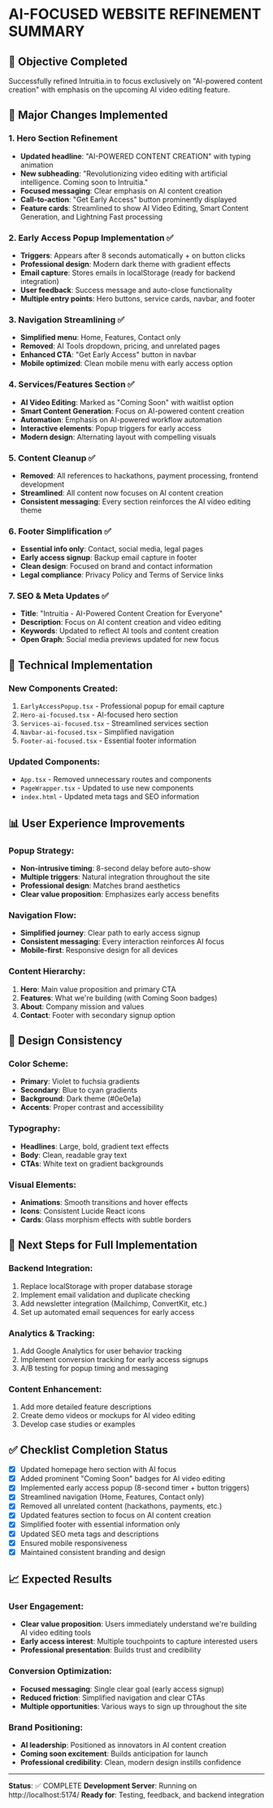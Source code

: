 # AI-FOCUSED WEBSITE REFINEMENT SUMMARY

## 🎯 Objective Completed
Successfully refined Intruitia.in to focus exclusively on "AI-powered content creation" with emphasis on the upcoming AI video editing feature.

## 🚀 Major Changes Implemented

### 1. Hero Section Refinement
- **Updated headline**: "AI-POWERED CONTENT CREATION" with typing animation
- **New subheading**: "Revolutionizing video editing with artificial intelligence. Coming soon to Intruitia."
- **Focused messaging**: Clear emphasis on AI content creation
- **Call-to-action**: "Get Early Access" button prominently displayed
- **Feature cards**: Streamlined to show AI Video Editing, Smart Content Generation, and Lightning Fast processing

### 2. Early Access Popup Implementation ✅
- **Triggers**: Appears after 8 seconds automatically + on button clicks
- **Professional design**: Modern dark theme with gradient effects
- **Email capture**: Stores emails in localStorage (ready for backend integration)
- **User feedback**: Success message and auto-close functionality
- **Multiple entry points**: Hero buttons, service cards, navbar, and footer

### 3. Navigation Streamlining ✅
- **Simplified menu**: Home, Features, Contact only
- **Removed**: AI Tools dropdown, pricing, and unrelated pages
- **Enhanced CTA**: "Get Early Access" button in navbar
- **Mobile optimized**: Clean mobile menu with early access option

### 4. Services/Features Section ✅
- **AI Video Editing**: Marked as "Coming Soon" with waitlist option
- **Smart Content Generation**: Focus on AI-powered content creation
- **Automation**: Emphasis on AI-powered workflow automation
- **Interactive elements**: Popup triggers for early access
- **Modern design**: Alternating layout with compelling visuals

### 5. Content Cleanup ✅
- **Removed**: All references to hackathons, payment processing, frontend development
- **Streamlined**: All content now focuses on AI content creation
- **Consistent messaging**: Every section reinforces the AI video editing theme

### 6. Footer Simplification ✅
- **Essential info only**: Contact, social media, legal pages
- **Early access signup**: Backup email capture in footer
- **Clean design**: Focused on brand and contact information
- **Legal compliance**: Privacy Policy and Terms of Service links

### 7. SEO & Meta Updates ✅
- **Title**: "Intruitia - AI-Powered Content Creation for Everyone"
- **Description**: Focus on AI content creation and video editing
- **Keywords**: Updated to reflect AI tools and content creation
- **Open Graph**: Social media previews updated for new focus

## 🔧 Technical Implementation

### New Components Created:
1. `EarlyAccessPopup.tsx` - Professional popup for email capture
2. `Hero-ai-focused.tsx` - AI-focused hero section
3. `Services-ai-focused.tsx` - Streamlined services section
4. `Navbar-ai-focused.tsx` - Simplified navigation
5. `Footer-ai-focused.tsx` - Essential footer information

### Updated Components:
- `App.tsx` - Removed unnecessary routes and components
- `PageWrapper.tsx` - Updated to use new components
- `index.html` - Updated meta tags and SEO information

## 📊 User Experience Improvements

### Popup Strategy:
- **Non-intrusive timing**: 8-second delay before auto-show
- **Multiple triggers**: Natural integration throughout the site
- **Professional design**: Matches brand aesthetics
- **Clear value proposition**: Emphasizes early access benefits

### Navigation Flow:
- **Simplified journey**: Clear path to early access signup
- **Consistent messaging**: Every interaction reinforces AI focus
- **Mobile-first**: Responsive design for all devices

### Content Hierarchy:
1. **Hero**: Main value proposition and primary CTA
2. **Features**: What we're building (with Coming Soon badges)
3. **About**: Company mission and values
4. **Contact**: Footer with secondary signup option

## 🎨 Design Consistency

### Color Scheme:
- **Primary**: Violet to fuchsia gradients
- **Secondary**: Blue to cyan gradients
- **Background**: Dark theme (#0e0e1a)
- **Accents**: Proper contrast and accessibility

### Typography:
- **Headlines**: Large, bold, gradient text effects
- **Body**: Clean, readable gray text
- **CTAs**: White text on gradient backgrounds

### Visual Elements:
- **Animations**: Smooth transitions and hover effects
- **Icons**: Consistent Lucide React icons
- **Cards**: Glass morphism effects with subtle borders

## 🔄 Next Steps for Full Implementation

### Backend Integration:
1. Replace localStorage with proper database storage
2. Implement email validation and duplicate checking
3. Add newsletter integration (Mailchimp, ConvertKit, etc.)
4. Set up automated email sequences for early access

### Analytics & Tracking:
1. Add Google Analytics for user behavior tracking
2. Implement conversion tracking for early access signups
3. A/B testing for popup timing and messaging

### Content Enhancement:
1. Add more detailed feature descriptions
2. Create demo videos or mockups for AI video editing
3. Develop case studies or examples

## ✅ Checklist Completion Status

- [x] Updated homepage hero section with AI focus
- [x] Added prominent "Coming Soon" badges for AI video editing
- [x] Implemented early access popup (8-second timer + button triggers)
- [x] Streamlined navigation (Home, Features, Contact only)
- [x] Removed all unrelated content (hackathons, payments, etc.)
- [x] Updated features section to focus on AI content creation
- [x] Simplified footer with essential information only
- [x] Updated SEO meta tags and descriptions
- [x] Ensured mobile responsiveness
- [x] Maintained consistent branding and design

## 📈 Expected Results

### User Engagement:
- **Clear value proposition**: Users immediately understand we're building AI video editing tools
- **Early access interest**: Multiple touchpoints to capture interested users
- **Professional presentation**: Builds trust and credibility

### Conversion Optimization:
- **Focused messaging**: Single clear goal (early access signup)
- **Reduced friction**: Simplified navigation and clear CTAs
- **Multiple opportunities**: Various ways to sign up throughout the site

### Brand Positioning:
- **AI leadership**: Positioned as innovators in AI content creation
- **Coming soon excitement**: Builds anticipation for launch
- **Professional credibility**: Clean, modern design instills confidence

---

**Status**: ✅ COMPLETE
**Development Server**: Running on http://localhost:5174/
**Ready for**: Testing, feedback, and backend integration
